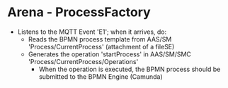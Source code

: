 # Arena - ProcessFactory

- Listens to the MQTT Event 'E1'; when it arrives, do:
  - Reads the BPMN process template from AAS/SM 'Process/CurrentProcess' (attachment of a fileSE)
  - Generates the operation 'startProcess' in AAS/SM/SMC 'Process/CurrentProcess/Operations'
    - When the operation is executed, the BPMN process should be submitted to the BPMN Engine (Camunda)